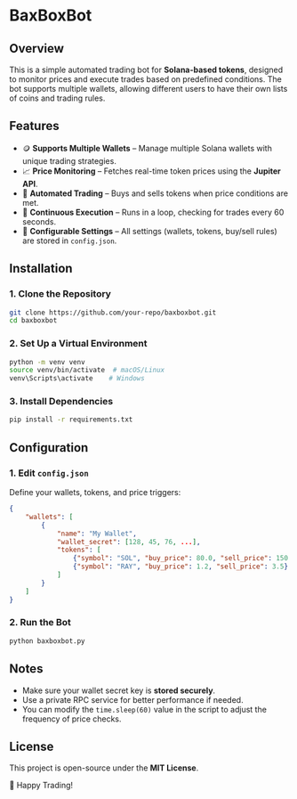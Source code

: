 # BaxBoxBot

## Overview
This is a simple automated trading bot for **Solana-based tokens**, designed to monitor prices and execute trades based on predefined conditions. The bot supports multiple wallets, allowing different users to have their own lists of coins and trading rules.

## Features
- 🪙 **Supports Multiple Wallets** – Manage multiple Solana wallets with unique trading strategies.
- 📈 **Price Monitoring** – Fetches real-time token prices using the **Jupiter API**.
- 🤖 **Automated Trading** – Buys and sells tokens when price conditions are met.
- 🔄 **Continuous Execution** – Runs in a loop, checking for trades every 60 seconds.
- 🔧 **Configurable Settings** – All settings (wallets, tokens, buy/sell rules) are stored in `config.json`.

## Installation

### 1. **Clone the Repository**
```bash
git clone https://github.com/your-repo/baxboxbot.git
cd baxboxbot
```

### 2. **Set Up a Virtual Environment**
```bash
python -m venv venv
source venv/bin/activate  # macOS/Linux
venv\Scripts\activate    # Windows
```

### 3. **Install Dependencies**
```bash
pip install -r requirements.txt
```

## Configuration

### 1. **Edit `config.json`**
Define your wallets, tokens, and price triggers:
```json
{
    "wallets": [
        {
            "name": "My Wallet",
            "wallet_secret": [128, 45, 76, ...],
            "tokens": [
                {"symbol": "SOL", "buy_price": 80.0, "sell_price": 150.0},
                {"symbol": "RAY", "buy_price": 1.2, "sell_price": 3.5}
            ]
        }
    ]
}
```

### 2. **Run the Bot**
```bash
python baxboxbot.py
```

## Notes
- Make sure your wallet secret key is **stored securely**.
- Use a private RPC service for better performance if needed.
- You can modify the `time.sleep(60)` value in the script to adjust the frequency of price checks.

## License
This project is open-source under the **MIT License**.

🚀 Happy Trading!


